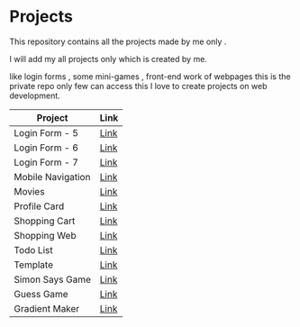 # Projects
This repository contains all the projects made by me only .

I will add my all projects only which is created by me.

like login forms , some mini-games , front-end work of webpages this is the private repo only few can access this
I love to create projects on web development.


| Project | Link |
| --- | --- |
| Login Form - 5 | <a href="https://yasirakhlaque.github.io/Projects/Login%20Forms/Login%20Form%20-%205">Link</a> |
| Login Form - 6 | <a href ="https://yasirakhlaque.github.io/Projects/Login@20Forms/Login%20Form%20-%206">Link</a> |
| Login Form - 7 | <a href ="https://yasirakhlaque.github.io/Projects/Login@20Forms/Login%20form%20-%207">Link</a> |
| Mobile Navigation | <a href ="https://yasirakhlaque.github.io/Projects/Mini-Projects/Mobile%20Navigation">Link</a> |
| Movies | <a href ="https://yasirakhlaque.github.io/Projects/Mini-Projects/Movies">Link</a> |
| Profile Card | <a href ="https://yasirakhlaque.github.io/Projects/Mini-Projects/Profile%20Card">Link</a> |
| Shopping Cart | <a href ="https://yasirakhlaque.github.io/Projects/Mini-Projects/Shopping%20Cart">Link</a> |
| Shopping Web | <a href ="https://yasirakhlaque.github.io/Projects/Mini-Projects/Shopping%20Web">Link</a> |
| Todo List | <a href ="https://yasirakhlaque.github.io/Projects/Miscellaneous/Todo%20List">Link</a> |
| Template | <a href ="https://yasirakhlaque.github.io/Projects/Miscellaneous/Template">Link</a> |
| Simon Says Game | <a href ="https://yasirakhlaque.github.io/Projects/Games/simon%20says%20game">Link</a> |
| Guess Game | <a href ="https://yasirakhlaque.github.io/Projects/Games/Guess%20Game">Link</a> |
| Gradient Maker | <a href ="https://yasirakhlaque.github.io/Projects/Miscellaneous/Gradient%20maker">Link</a> |
